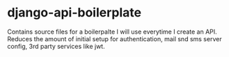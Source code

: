 # django-api-boilerplate
Contains source files for a boilerpalte I will use everytime I create an API. Reduces the amount of initial setup for authentication, mail snd sms server config, 3rd party services like jwt.

